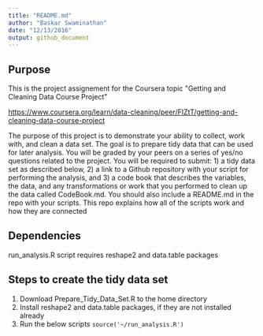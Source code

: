 ```yaml
---
title: "README.md"
author: "Baskar Swaminathan"
date: "12/13/2016"
output: github_document
---
```


## Purpose
This is the project assignement for the Coursera topic "Getting and Cleaning Data Course Project"

https://www.coursera.org/learn/data-cleaning/peer/FIZtT/getting-and-cleaning-data-course-project

The purpose of this project is to demonstrate your ability to collect, work with, and clean a data set. The goal is to prepare tidy data that can be used for later analysis. You will be graded by your peers on a series of yes/no questions related to the project. You will be required to submit: 1) a tidy data set as described below, 2) a link to a Github repository with your script for performing the analysis, and 3) a code book that describes the variables, the data, and any transformations or work that you performed to clean up the data called CodeBook.md. You should also include a README.md in the repo with your scripts. This repo explains how all of the scripts work and how they are connected

## Dependencies 
run_analysis.R script requires reshape2 and data.table packages

## Steps to create the tidy data set
1. Download Prepare_Tidy_Data_Set.R to the home directory
2. Install reshape2 and data.table packages, if they are not installed already
3. Run the below scripts
    ``` source('~/run_analysis.R') ```
